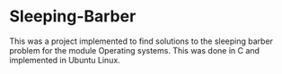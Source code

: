 # Sleeping-Barber
This was a project implemented to find solutions to the sleeping barber problem for the module Operating systems.
This was done in C and implemented in Ubuntu Linux.
